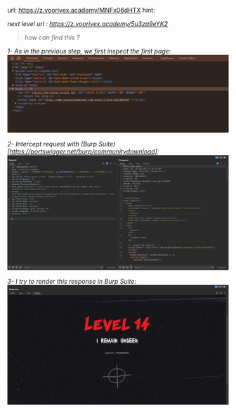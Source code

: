 url:‌ https://z.voorivex.academy/MNFx06dHTX
hint: <I remain unseen>

next level url :‌ https://z.voorivex.academy/5u3za9eYK2

> how can find this ?

1- As in the previous step, we first inspect the first page:
<br>
![inspect first page](img/level-14-0.png)

2- Intercept request with (Burp Suite)[https://portswigger.net/burp/communitydownload]:
<br>
![Burp Suite request](img/level-14-1.png)

3- I try to render this response in Burp Suite:
![Burp Suite rendered](img/level-14-2.png)